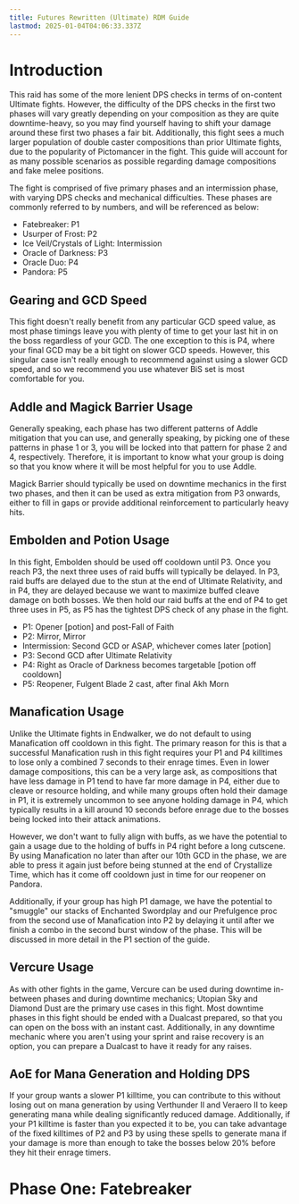 ```yaml
---
title: Futures Rewritten (Ultimate) RDM Guide
lastmod: 2025-01-04T04:06:33.337Z
---
```

# Introduction

This raid has some of the more lenient DPS checks in terms of on-content Ultimate fights. However, the difficulty of the DPS checks in the first two phases will vary greatly depending on your composition as they are quite downtime-heavy, so you may find yourself having to shift your damage around these first two phases a fair bit. Additionally, this fight sees a much larger population of double caster compositions than prior Ultimate fights, due to the popularity of Pictomancer in the fight. This guide will account for as many possible scenarios as possible regarding damage compositions and fake melee positions.

The fight is comprised of five primary phases and an intermission phase, with varying DPS checks and mechanical difficulties. These phases are commonly referred to by numbers, and will be referenced as below:

* Fatebreaker: P1
* Usurper of Frost: P2
* Ice Veil/Crystals of Light: Intermission
* Oracle of Darkness: P3
* Oracle Duo: P4
* Pandora: P5

## Gearing and GCD Speed

This fight doesn't really benefit from any particular GCD speed value, as most phase timings leave you with plenty of time to get your last hit in on the boss regardless of your GCD. The one exception to this is P4, where your final GCD may be a bit tight on slower GCD speeds. However, this singular case isn't really enough to recommend against using a slower GCD speed, and so we recommend you use whatever BiS set is most comfortable for you.

## Addle and Magick Barrier Usage

Generally speaking, each phase has two different patterns of Addle mitigation that you can use, and generally speaking, by picking one of these patterns in phase 1 or 3, you will be locked into that pattern for phase 2 and 4, respectively. Therefore, it is important to know what your group is doing so that you know where it will be most helpful for you to use Addle.

Magick Barrier should typically be used on downtime mechanics in the first two phases, and then it can be used as extra mitigation from P3 onwards, either to fill in gaps or provide additional reinforcement to particularly heavy hits.

## Embolden and Potion Usage

In this fight, Embolden should be used off cooldown until P3. Once you reach P3, the next three uses of raid buffs will typically be delayed. In P3, raid buffs are delayed due to the stun at the end of Ultimate Relativity, and in P4, they are delayed because we want to maximize buffed cleave damage on both bosses. We then hold our raid buffs at the end of P4 to get three uses in P5, as P5 has the tightest DPS check of any phase in the fight.

* P1: Opener \[potion] and post-Fall of Faith
* P2: Mirror, Mirror
* Intermission: Second GCD or ASAP, whichever comes later \[potion]
* P3: Second GCD after Ultimate Relativity
* P4: Right as Oracle of Darkness becomes targetable \[potion off cooldown]
* P5: Reopener, Fulgent Blade 2 cast, after final Akh Morn

## Manafication Usage

Unlike the Ultimate fights in Endwalker, we do not default to using Manafication off cooldown in this fight. The primary reason for this is that a successful Manafication rush in this fight requires your P1 and P4 killtimes to lose only a combined 7 seconds to their enrage times. Even in lower damage compositions, this can be a very large ask, as compositions that have less damage in P1 tend to have far more damage in P4, either due to cleave or resource holding, and while many groups often hold their damage in P1, it is extremely uncommon to see anyone holding damage in P4, which typically results in a kill around 10 seconds before enrage due to the bosses being locked into their attack animations.

However, we don't want to fully align with buffs, as we have the potential to gain a usage due to the holding of buffs in P4 right before a long cutscene. By using Manafication no later than after our 10th GCD in the phase, we are able to press it again just before being stunned at the end of Crystallize Time, which has it come off cooldown just in time for our reopener on Pandora.

Additionally, if your group has high P1 damage, we have the potential to "smuggle" our stacks of Enchanted Swordplay and our Prefulgence proc from the second use of Manafication into P2 by delaying it until after we finish a combo in the second burst window of the phase. This will be discussed in more detail in the P1 section of the guide.

## Vercure Usage

As with other fights in the game, Vercure can be used during downtime in-between phases and during downtime mechanics; Utopian Sky and Diamond Dust are the primary use cases in this fight. Most downtime phases in this fight should be ended with a Dualcast prepared, so that you can open on the boss with an instant cast. Additionally, in any downtime mechanic where you aren't using your sprint and raise recovery is an option, you can prepare a Dualcast to have it ready for any raises.

## AoE for Mana Generation and Holding DPS

If your group wants a slower P1 killtime, you can contribute to this without losing out on mana generation by using Verthunder II and Veraero II to keep generating mana while dealing significantly reduced damage. Additionally, if your P1 killtime is faster than you expected it to be, you can take advantage of the fixed killtimes of P2 and P3 by using these spells to generate mana if your damage is more than enough to take the bosses below 20% before they hit their enrage timers.

# Phase One: Fatebreaker